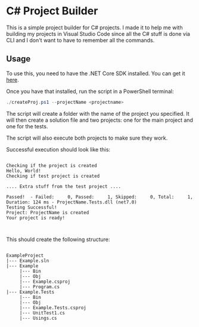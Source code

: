 # C# Project Builder

This is a simple project builder for C# projects. I made it to help me with building my projects in Visual Studio Code since all the C# stuff is done via CLI and I don't want to have to remember all the commands.

## Usage

To use this, you need to have the .NET Core SDK installed. You can get it [here](https://dotnet.microsoft.com/download).

Once you have that installed, run the script in a PowerShell terminal:

```powershell
./createProj.ps1 --projectName <projectname>
```

The script will create a folder with the name of the project you specified. It will then create a solution file and two projects: one for the main project and one for the tests.

The script will also execute both projects to make sure they work.

Successful execution should look like this:

```text

Checking if the project is created
Hello, World!
Checking if test project is created

.... Extra stuff from the test project ....

Passed!  - Failed:     0, Passed:     1, Skipped:     0, Total:     1, Duration: 124 ms - ProjectName.Tests.dll (net7.0)
Testing Successful!
Project: ProjectName is created 
Your project is ready!



```
This should create the following structure:

```text

ExampleProject
|--- Example.sln
|--- Example
     |--- Bin
     |--- Obj
     |--- Example.csproj
     |--- Program.cs
|--- Example.Tests
     |--- Bin
     |--- Obj    
     |--- Example.Tests.csproj
     |--- UnitTest1.cs
     |--- Usings.cs

```
